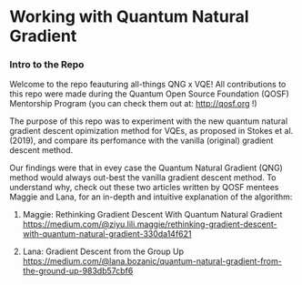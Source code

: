# Working with Quantum Natural Gradient 

### Intro to the Repo
Welcome to the repo feauturing all-things QNG x VQE! All contributions to this repo were made during the Quantum Open Source Foundation (QOSF) Mentorship Program (you can check them out at: http://qosf.org !) 

The purpose of this repo was to experiment with the new quantum natural gradient descent opimization method for VQEs, as proposed in Stokes et al. (2019), and compare its perfomance with the vanilla (original) gradient descent method.

Our findings were that in evey case the Quantum Natural Gradient (QNG) method would always out-best the vanilla gradient descent method. To understand why, check out these two articles written by QOSF mentees Maggie and Lana, for an in-depth and intuitive explanation of the algorithm:

1. Maggie: Rethinking Gradient Descent With Quantum Natural Gradient
https://medium.com/@ziyu.lili.maggie/rethinking-gradient-descent-with-quantum-natural-gradient-330da14f621


2. Lana: Gradient Descent from the Group Up
https://medium.com/@lana.bozanic/quantum-natural-gradient-from-the-ground-up-983db57cbf6



